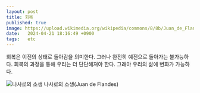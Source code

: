 ```yaml
---
layout: post
title: 회복
published: true
image: https://upload.wikimedia.org/wikipedia/commons/8/8b/Juan_de_Flandes_001.jpg
date:   2024-04-21 18:16:49 +0900
tags:   etc
---
```


회복은 이전의 상태로 돌아감을 의미한다. 그러나 완전히 예전으로 돌아가는 불가능하다. 회복의 과정을 통해 우리는 더 단단해져야 한다. 그래야 우리의 삶에 변화가 가능하다.

![나사로의 소생](https://upload.wikimedia.org/wikipedia/commons/8/8b/Juan_de_Flandes_001.jpg)
나사로의 소생(Juan de Flandes)
